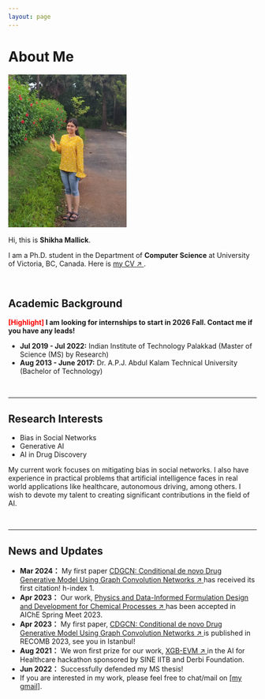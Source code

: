 ```yaml
---
layout: page
---
```


# About Me

<img src="images/profile_big_2.jpg" class="floatpic" width="240" height="310">

Hi, this is **Shikha Mallick**.

I am a Ph.D. student in the Department of **Computer Science** at University of Victoria, BC, Canada. Here is <a href="file/Shikha_Mallick_Resume.pdf" target="_blank" rel="noopener"
   aria-label="my CV (opens in a new tab)">
  my CV <span aria-hidden="true">↗</span>
</a>.

<br>

## Academic Background

**<font color='red'>[Highlight]</font> I am looking for internships to start in 2026 Fall. Contact me if you have any leads!**

- **Jul 2019 - Jul 2022:** Indian Institute of Technology Palakkad (Master of Science (MS) by Research)
- **Aug 2013 - June 2017:** Dr. A.P.J. Abdul Kalam Technical University (Bachelor of Technology)

<br>

---

## Research Interests

- Bias in Social Networks
- Generative AI
- AI in Drug Discovery

My current work focuses on mitigating bias in social networks. I also have experience in practical problems that artificial intelligence faces in real world applications like healthcare, autonomous driving, among others. I wish to devote my talent to creating significant contributions in the field of AI.

<br>

---

## News and Updates

- **Mar 2024：** My first paper <a href="https://link.springer.com/chapter/10.1007/978-3-031-29119-7_7" target="_blank" rel="noopener"
   aria-label="CDGCN: Conditional de novo Drug Generative Model Using Graph Convolution Networks (opens in a new tab)">
  CDGCN: Conditional de novo Drug Generative Model Using Graph Convolution Networks <span aria-hidden="true">↗</span>
</a> has received its first citation! h-index 1.
- **Apr 2023：** Our work, <a href="https://aiche.confex.com/aiche/2023/meetingapp.cgi/Paper/662550" target="_blank" rel="noopener"
   aria-label="Physics and Data-Informed Formulation Design and Development for Chemical Processes (opens in a new tab)">
  Physics and Data-Informed Formulation Design and Development for Chemical Processes <span aria-hidden="true">↗</span>
</a> has been accepted in AIChE Spring Meet 2023.
- **Apr 2023：** My first paper, <a href="https://link.springer.com/chapter/10.1007/978-3-031-29119-7_7" target="_blank" rel="noopener"
   aria-label="CDGCN: Conditional de novo Drug Generative Model Using Graph Convolution Networks (opens in a new tab)">
  CDGCN: Conditional de novo Drug Generative Model Using Graph Convolution Networks <span aria-hidden="true">↗</span>
</a> is published in RECOMB 2023, see you in Istanbul!
- **Aug 2021：** We won first prize for our work, <a href="https://github.com/mshik/XGB-EVM" target="_blank" rel="noopener"
   aria-label="XGB-EVM (opens in a new tab)">
  XGB-EVM <span aria-hidden="true">↗</span>
</a> in the AI for Healthcare hackathon sponsored by SINE IITB and Derbi Foundation.
- **Jun 2022：** Successfully defended my MS thesis!
- If you are interested in my work, please feel free to chat/mail on [[my gmail]](mallickshikha@gmail.com).
